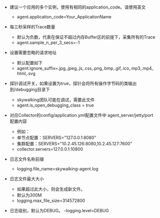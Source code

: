 - 建议一个应用的多个实例，使用有相同的application_code。请使用英文
  - agent.application_code=Your_ApplicationName

- 每三秒采样的Trace数量
  - 默认为负数，代表在保证不超过内存Buffer区的前提下，采集所有的Trace
  - agent.sample_n_per_3_secs=-1

- 设置需要忽略的请求地址
  - 默认配置如下
  - agent.ignore_suffix=.jpg,.jpeg,.js,.css,.png,.bmp,.gif,.ico,.mp3,.mp4,.html,.svg

- 探针调试开关，如果设置为true，探针会将所有操作字节码的类输出到/debugging目录下
  - skywalking团队可能在调试，需要此文件
  - agent.is_open_debugging_class = true

- 对应Collector的config/application.yml配置文件中 agent_server/jetty/port 配置内容
  - 例如：
  - 单节点配置：SERVERS="127.0.0.1:8080" 
  - 集群配置：SERVERS="10.2.45.126:8080,10.2.45.127:7600" 
  - collector.servers=127.0.0.1:10800

- 日志文件名称前缀
  - logging.file_name=skywalking-agent.log

- 日志文件最大大小
  - 如果超过此大小，则会生成新文件。
  - 默认为300M
  - logging.max_file_size=314572800

- 日志级别，默认为DEBUG。
  -logging.level=DEBUG
